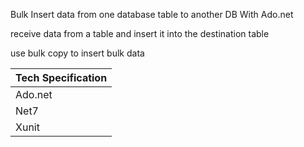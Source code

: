 Bulk Insert data from one database table to another DB With Ado.net 

receive data from a table and insert it into the destination table

use bulk copy to insert bulk data 

|Tech Specification|
|--|
|Ado.net|
|Net7|
|Xunit|
